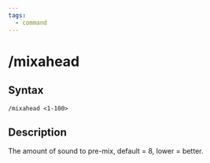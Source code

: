 ```yaml
---
tags:
  - command
---
```


# /mixahead

## Syntax

<!--cmd-syntax-start-->
```eqcommand
/mixahead <1-100>
```
<!--cmd-syntax-end-->

## Description

<!--cmd-desc-start-->
The amount of sound to pre-mix, default = 8, lower = better.
<!--cmd-desc-end-->